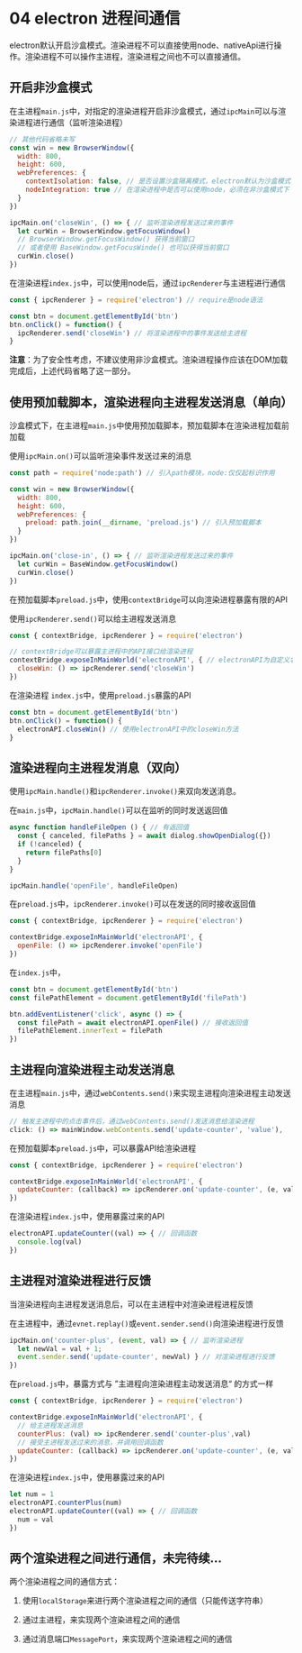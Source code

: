 # 04 electron 进程间通信

electron默认开启沙盒模式。渲染进程不可以直接使用node、nativeApi进行操作。渲染进程不可以操作主进程，渲染进程之间也不可以直接通信。

## 开启非沙盒模式

在主进程`main.js`中，对指定的渲染进程开启非沙盒模式，通过`ipcMain`可以与渲染进程进行通信（监听渲染进程）

```js
// 其他代码省略未写
const win = new BrowserWindow({
  width: 800,
  height: 600,
  webPreferences: {
    contextIsolation: false, // 是否设置沙盒隔离模式，electron默认为沙盒模式
    nodeIntegration: true // 在渲染进程中是否可以使用node，必须在非沙盒模式下
  }
})

ipcMain.on('closeWin', () => { // 监听渲染进程发送过来的事件
  let curWin = BrowserWindow.getFocusWindow()
  // BrowserWindow.getFocusWindow() 获得当前窗口
  // 或者使用 BaseWindow.getFocusWinde() 也可以获得当前窗口
  curWin.close()
})
```

在渲染进程`index.js`中，可以使用node后，通过`ipcRenderer`与主进程进行通信

```js
const { ipcRenderer } = require('electron') // require是node语法

const btn = document.getElementById('btn')
btn.onClick() = function() {
  ipcRenderer.send('closeWin') // 将渲染进程中的事件发送给主进程
}
```

**注意**：为了安全性考虑，不建议使用非沙盒模式。渲染进程操作应该在DOM加载完成后，上述代码省略了这一部分。

## 使用预加载脚本，渲染进程向主进程发送消息（单向）

沙盒模式下，在主进程`main.js`中使用预加载脚本，预加载脚本在渲染进程加载前加载

使用`ipcMain.on()`可以监听渲染事件发送过来的消息

```js
const path = require('node:path') // 引入path模块，node:仅仅起标识作用

const win = new BrowserWindow({
  width: 800,
  height: 600,
  webPreferences: {
    preload: path.join(__dirname, 'preload.js') // 引入预加载脚本
  }
})

ipcMain.on('close-in', () => { // 监听渲染进程发送过来的事件
  let curWin = BaseWindow.getFocusWindow()
  curWin.close()
})
```

在预加载脚本`preload.js`中，使用`contextBridge`可以向渲染进程暴露有限的API

使用`ipcRenderer.send()`可以给主进程发送消息

```js
const { contextBridge, ipcRenderer } = require('electron')

// contextBridge可以暴露主进程中的API接口给渲染进程
contextBridge.exposeInMainWorld('electronAPI', { // electronAPI为自定义名称
  closeWin: () => ipcRenderer.send('closeWin')
})
```

在渲染进程 `index.js`中，使用`preload.js`暴露的API

```js
const btn = document.getElementById('btn')
btn.onClick() = function() {
  electronAPI.closeWin() // 使用electronAPI中的closeWin方法
}
```

## 渲染进程向主进程发消息（双向）

使用`ipcMain.handle()`和`ipcRenderer.invoke()`来双向发送消息。

在`main.js`中，`ipcMain.handle()`可以在监听的同时发送返回值

```js
async function handleFileOpen () { // 有返回值
  const { canceled, filePaths } = await dialog.showOpenDialog({})
  if (!canceled) {
    return filePaths[0]
  }
}

ipcMain.handle('openFile', handleFileOpen)
```

在`preload.js`中，`ipcRenderer.invoke()`可以在发送的同时接收返回值

```js
const { contextBridge, ipcRenderer } = require('electron')

contextBridge.exposeInMainWorld('electronAPI', {
  openFile: () => ipcRenderer.invoke('openFile')
})
```

在`index.js`中，

```js
const btn = document.getElementById('btn')
const filePathElement = document.getElementById('filePath')

btn.addEventListener('click', async () => {
  const filePath = await electronAPI.openFile() // 接收返回值
  filePathElement.innerText = filePath
})
```

## 主进程向渲染进程主动发送消息

在主进程`main.js`中，通过`webContents.send()`来实现主进程向渲染进程主动发送消息

```js
// 触发主进程中的点击事件后，通过webContents.send()发送消息给渲染进程
click: () => mainWindow.webContents.send('update-counter', 'value'),
```

在预加载脚本`preload.js`中，可以暴露API给渲染进程

```js
const { contextBridge, ipcRenderer } = require('electron')

contextBridge.exposeInMainWorld('electronAPI', {
  updateCounter: (callback) => ipcRenderer.on('update-counter', (e, val) => callback(val))// 接受主进程发送过来的消息，并调用回调函数
})
```

在渲染进程`index.js`中，使用暴露过来的API

```js
electronAPI.updateCounter((val) => { // 回调函数
  console.log(val)
})
```

## 主进程对渲染进程进行反馈

当渲染进程向主进程发送消息后，可以在主进程中对渲染进程进程反馈

在主进程中，通过`evnet.replay()`或`event.sender.send()`向渲染进程进行反馈

```js
ipcMain.on('counter-plus', (event, val) => { // 监听渲染进程
  let newVal = val + 1;
  event.sender.send('update-counter', newVal) } // 对渲染进程进行反馈
})
```

在`preload.js`中，暴露方式与 ”主进程向渲染进程主动发送消息“  的方式一样

```js
const { contextBridge, ipcRenderer } = require('electron')

contextBridge.exposeInMainWorld('electronAPI', {
  // 给主进程发送消息
  counterPlus: (val) => ipcRenderer.send('counter-plus',val) 
  // 接受主进程发送过来的消息，并调用回调函数
  updateCounter: (callback) => ipcRenderer.on('update-counter', (e, value) => callback(value)) 
})
```

在渲染进程`index.js`中，使用暴露过来的API

```js
let num = 1
electronAPI.counterPlus(num)
electronAPI.updateCounter((val) => { // 回调函数
  num = val
})
```

## 两个渲染进程之间进行通信，未完待续...

两个渲染进程之间的通信方式：

1. 使用`localStorage`来进行两个渲染进程之间的通信（只能传送字符串）

2. 通过主进程，来实现两个渲染进程之间的通信

3. 通过消息端口`MessagePort`，来实现两个渲染进程之间的通信
